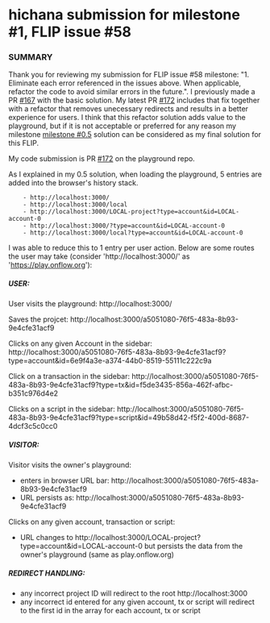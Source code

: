 # hichana submission for milestone #1, FLIP issue #58

### SUMMARY
Thank you for reviewing my submission for FLIP issue #58 milestone: "1. Eliminate each error referenced in the issues above. When applicable, refactor the code to avoid similar errors in the future.". I previously made a PR [#167](https://github.com/onflow/flip-fest/pull/59) with the basic solution. My latest PR [#172](https://github.com/onflow/flow-playground/pull/172) includes that fix together with a refactor that removes unecessary redirects and results in a better experience for users. I think that this refactor solution adds value to the playground, but if it is not acceptable or preferred for any reason my milestone [milestone #0.5](https://github.com/hichana/flip-fest/blob/submission/issue-%2358/milestone-%230.5/hichana/submission/issue-%2358/milestone-%230.5/hichana/%23%20milestone_readme.md) solution can be considered as my final solution for this FLIP.

My code submission is PR [#172](https://github.com/onflow/flow-playground/pull/172) on the playground repo.

As I explained in my 0.5 solution, when loading the playground, 5 entries are added into the browser's history stack. 

        - http://localhost:3000/
        - http://localhost:3000/local
        - http://localhost:3000/LOCAL-project?type=account&id=LOCAL-account-0
        - http://localhost:3000/?type=account&id=LOCAL-account-0
        - http://localhost:3000/local?type=account&id=LOCAL-account-0

I was able to reduce this to 1 entry per user action. Below are some routes the user may take (consider 'http://localhost:3000/' as 'https://play.onflow.org'):

##### USER:
User visits the playground:
http://localhost:3000/

Saves the projcet: 
http://localhost:3000/a5051080-76f5-483a-8b93-9e4cfe31acf9

Clicks on any given Account in the sidebar: 
http://localhost:3000/a5051080-76f5-483a-8b93-9e4cfe31acf9?type=account&id=6e9f4a3e-a374-44b0-8519-55111c222c9a

Click on a transaction in the sidebar:
http://localhost:3000/a5051080-76f5-483a-8b93-9e4cfe31acf9?type=tx&id=f5de3435-856a-462f-afbc-b351c976d4e2

Clicks on a script in the sidebar:
http://localhost:3000/a5051080-76f5-483a-8b93-9e4cfe31acf9?type=script&id=49b58d42-f5f2-400d-8687-4dcf3c5c0cc0

##### VISITOR:
Visitor visits the owner's playground:
- enters in browser URL bar: http://localhost:3000/a5051080-76f5-483a-8b93-9e4cfe31acf9
- URL persists as: http://localhost:3000/a5051080-76f5-483a-8b93-9e4cfe31acf9

Clicks on any given account, transaction or script:
- URL changes to http://localhost:3000/LOCAL-project?type=account&id=LOCAL-account-0 but persists the data from the owner's playground (same as play.onflow.org)

##### REDIRECT HANDLING:
- any incorrect project ID will redirect to the root http://localhost:3000
- any incorrect id entered for any given account, tx or script will redirect to the first id in the array for each account, tx or script
